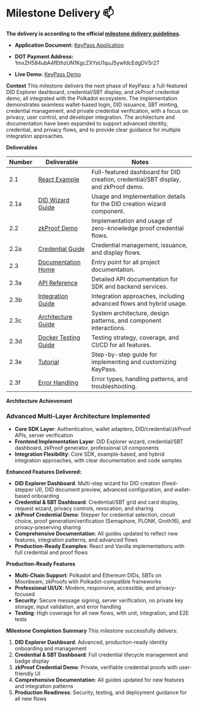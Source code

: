

# Milestone Delivery :mailbox:

**The delivery is according to the official [milestone delivery guidelines](https://github.com/w3f/Grants-Program/blob/master/docs/Support%20Docs/milestone-deliverables-guidelines.md).**  

* **Application Document:** [KeyPass Application](https://github.com/Polkadot-Fast-Grants/apply/blob/master/applications/PassKey.md)
* **DOT Payment Address:** 1mxZH584ubA4fEthzUN1KgcZXYsU1quJ5ywfdcEdgDVSr27
 
* **Live Demo:** [KeyPass Demo](https://drive.google.com/file/d/1hWCDIVX0wPtIc8Vs5VPCTBub7u8C9xap/view?usp=sharing)

**Context**
This milestone delivers the next phase of KeyPass: a full-featured DID Explorer dashboard, credential/SBT display, and zkProof credential demo, all integrated with the Polkadot ecosystem. The implementation demonstrates seamless wallet-based login, DID issuance, SBT minting, credential management, and private credential verification, with a focus on privacy, user control, and developer integration. The architecture and documentation have been expanded to support advanced identity, credential, and privacy flows, and to provide clear guidance for multiple integration approaches.

**Deliverables**

| Number | Deliverable | Notes |
| ------ | ----------- | ----- |
| 2.1 | [React Example](https://github.com/uliana1one/KeyPass/tree/main/examples/react-boilerplate) | Full-featured dashboard for DID creation, credential/SBT display, and zkProof demo. |
| 2.1a | [DID Wizard Guide](https://github.com/uliana1one/KeyPass/blob/main/examples/react-boilerplate/DID_WIZARD_README.md) | Usage and implementation details for the DID creation wizard component. |
| 2.2 | [zkProof Demo](https://github.com/uliana1one/KeyPass/blob/main/examples/react-boilerplate/ZK_PROOF_IMPLEMENTATION.md) | Implementation and usage of zero-knowledge proof credential flows. |
| 2.2a | [Credential Guide](https://github.com/uliana1one/KeyPass/blob/main/examples/react-boilerplate/CREDENTIAL_IMPLEMENTATION_GUIDE.md) | Credential management, issuance, and display flows. |
| 2.3 | [Documentation Home](https://github.com/uliana1one/KeyPass/blob/main/docs/README.md) | Entry point for all project documentation. |
| 2.3a | [API Reference](https://github.com/uliana1one/KeyPass/blob/main/docs/api.md) | Detailed API documentation for SDK and backend services. |
| 2.3b | [Integration Guide](https://github.com/uliana1one/KeyPass/blob/main/docs/integration.md) | Integration approaches, including advanced flows and hybrid usage. |
| 2.3c | [Architecture Guide](https://github.com/uliana1one/KeyPass/blob/main/docs/architecture.md) | System architecture, design patterns, and component interactions. |
| 2.3d | [Docker Testing Guide](https://github.com/uliana1one/KeyPass/blob/main/docs/docker-testing.md) | Testing strategy, coverage, and CI/CD for all features. |
| 2.3e | [Tutorial](https://github.com/uliana1one/KeyPass/blob/main/docs/tutorial.md) | Step-by-step guide for implementing and customizing KeyPass. |
| 2.3f | [Error Handling](https://github.com/uliana1one/KeyPass/blob/main/docs/errors.md) | Error types, handling patterns, and troubleshooting. |

**Architecture Achievement**

### **Advanced Multi-Layer Architecture Implemented**
- **Core SDK Layer**: Authentication, wallet adapters, DID/credential/zkProof APIs, server verification
- **Frontend Implementation Layer**: DID Explorer wizard, credential/SBT dashboard, zkProof generator, professional UI components
- **Integration Flexibility**: Core SDK, example-based, and hybrid integration approaches, with clear documentation and code samples

**Enhanced Features Delivered:**
- **DID Explorer Dashboard**: Multi-step wizard for DID creation (fixed-stepper UI), DID document preview, advanced configuration, and wallet-based onboarding
- **Credential & SBT Dashboard**: Credential/SBT grid and card display, request wizard, privacy controls, revocation, and sharing
- **zkProof Credential Demo**: Stepper for credential selection, circuit choice, proof generation/verification (Semaphore, PLONK, Groth16), and privacy-preserving sharing
- **Comprehensive Documentation**: All guides updated to reflect new features, integration patterns, and advanced flows
- **Production-Ready Examples**: React and Vanilla implementations with full credential and proof flows

**Production-Ready Features**
- **Multi-Chain Support**: Polkadot and Ethereum DIDs, SBTs on Moonbeam, zkProofs with Polkadot-compatible frameworks
- **Professional UI/UX**: Modern, responsive, accessible, and privacy-focused
- **Security**: Secure message signing, server verification, no private key storage, input validation, and error handling
- **Testing**: High coverage for all new flows, with unit, integration, and E2E tests

**Milestone Completion Summary**
This milestone successfully delivers:
1. **DID Explorer Dashboard**: Advanced, production-ready identity onboarding and management
2. **Credential & SBT Dashboard**: Full credential lifecycle management and badge display
3. **zkProof Credential Demo**: Private, verifiable credential proofs with user-friendly UI
4. **Comprehensive Documentation**: All guides updated for new features and integration patterns
5. **Production Readiness**: Security, testing, and deployment guidance for all new flows
